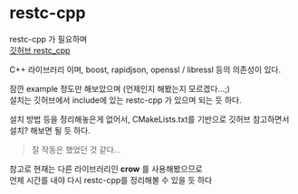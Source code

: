 # restc-cpp 
restc-cpp 가 필요하며   
[깃허브 restc_cpp](https://github.com/jgaa/restc-cpp)

C++ 라이브러리 이며, boost, rapidjson, openssl / libressl 등의 의존성이 있다.

잠깐 example 정도만 해보았으며 (언제인지 해봤는지 모르겠다...;)   
설치는 깃허브에서 include에 있는 restc-cpp 가 있으며 되는 듯 하다.

설치 방법 등을 정리해놓은게 없어서, CMakeLists.txt를 기반으로 깃허브 참고하면서 설치? 해보면 될 듯 하다. 
> 잘 작동은 했었던 것 같다...

참고로 현재는 다른 라이브러리인 **crow** 를 사용해봤으므로   
언제 시간를 내야 다시 restc-cpp를 정리해볼 수 있을 듯 하다